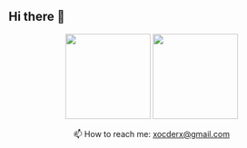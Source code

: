 ## Hi there 👋

<!--
**X-x-CoDeR-x-X/X-x-CoDeR-x-X** is a ✨ _special_ ✨ repository because its `README.md` (this file) appears on your GitHub profile.

Here are some ideas to get you started:

- 🔭 I’m currently working on ...
- 🌱 I’m currently learning ...
- 👯 I’m looking to collaborate on ...
- 🤔 I’m looking for help with ...
- 💬 Ask me about ...
- 📫 How to reach me: ...
- 😄 Pronouns: ...
- ⚡ Fun fact: ...
-->
<p align = 'center'>
 <a href="https://github-readme-stats.vercel.app/api?username=X-x-CoDeR-x-X&show_icons=true&count_private=true">
    <img height=150 src="https://github-readme-stats.vercel.app/api?username=X-x-CoDeR-x-X&show_icons=true&count_private=true" /></a>
<a href="https://github.com/X-x-CoDeR-x-X/github-readme-stats"><img height=150 src="https://github-readme-stats.vercel.app/api/top-langs/?username=X-x-CoDeR-x-X&layout=compact" /></a>
 </p>
<!--
### Key points

*   Improving my algorithms skiils on [leetcode](https://leetcode.com/romankh3/)

## 🛠 Technical Stack
*   Java/Kotlin/Groovy/COBOL languages
*   MySQL, PostgreSQL, MongoDB, Aurora, DynamoDB, Flyway, Liquibase
*   Spring Framework, Spring Boot, Spring Test, Spring Data Jpa, Spring Jdbc template, Spring Cloud Contract and so on...
*   Camunda, Camunda Cockpit, Camunda Modeleter
*   GitHub/GitLab/Gerrit/Bitbucket

### My opensource projects

*   [image-comparison](https://github.com/romankh3/image-comparison) - Published on Maven Central Java Library that compares 2 images with the same sizes and shows the differences visually by drawing rectangles. Some parts of the image can be excluded from the comparison.
*   [JavaRush TelegramBot](https://github.com/javarushcommunity/javarush-telegrambot) - JavaRush Telegram bot from the community to the community
*   [Skyscanner Flight API client](https://github.com/romankh3/skyscanner-flight-api-client) - Published on Maven Central Java Client for a Skyscanner Flight Search API hosted in Rapid API
*   [Flights-monitoring](https://github.com/romankh3/flights-monitoring) - Application for monitoring flight cost based on Skyscanner API
-->

### How to write resume like it
I want to say thank's to [romankh3](https://github.com/romankh3/romankh3/tree/main) he wrote post about writing resume on GitHub. 
This post is available on english and russian versions:
*   EN: [Writing a resume on GitHub. A short guide](https://codegym.cc/groups/posts/589-writing-a-resume-on-github-a-short-guide)
*   RU: [Пишем резюме на GitHub. Краткий гайд](https://javarush.ru/groups/posts/3424-pishem-rezjume-na-github)

<p align='center'>
   <a href="https://www.linkedin.com/in/evgenii-paikin-654937181/">
       <img src="https://img.shields.io/badge/linkedin-%230077B5.svg?&style=for-the-badge&logo=linkedin&logoColor=white"/>
   </a>
 <!--
   <a href="https://wa.me/972546610848">
      <img src="https://img.shields.io/badge/WhatsApp-25D366?style=for-the-badge&logo=WhatsApp&logoColor=white">
   </a>
 -->
<p align='center'>
   📫 How to reach me: <a href='mailto:xocderx@gmail.com'>xocderx@gmail.com</a>
</p>
